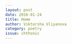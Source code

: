 ```yaml
---
layout: post 
date: 2016-01-24
title: Home
author: Viktorsha Uliyanova
category: poetry
issue: chthonic
---
```

